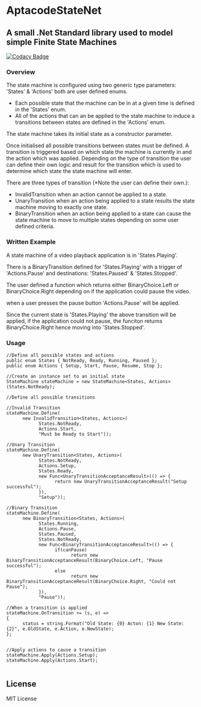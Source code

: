 # AptacodeStateNet

## A small .Net Standard library used to model simple Finite State Machines

[![Codacy Badge](https://api.codacy.com/project/badge/Grade/bbdf96f5e1304d679e6addf01b2618a1)](https://www.codacy.com/manual/Timmoth/AptacodeStateNet?utm_source=github.com&amp;utm_medium=referral&amp;utm_content=Timmoth/AptacodeStateNet&amp;utm_campaign=Badge_Grade)

### Overview


The state machine is configured using two generic type parameters: 'States' & 'Actions' both are user defined enums.

-  Each possible state that the machine can be in at a given time is defined in the 'States' enum.
-  All of the actions that can an be applied to the state machine to induce a transitions between states are defined in the 'Actions' enum.

The state machine takes its initial state as a constructor parameter.

Once initialised all possible transitions between states must be defined.
A transition is triggered based on which state the machine is currently in and the action which was applied.
Depending on the type of transition the user can define their own logic and result for the transition which is used to
determine which state the state machine will enter.

There are three types of transition (*Note the user can define their own.):

-  InvalidTransition when an action cannot be applied to a state.
-  UnaryTransition when an action being applied to a state results the state machine moving to exactly one state.
-  BinaryTransition when an action being applied to a state can cause the state machine to move to multiple states depending 
on some user defined criteria.


### Written Example


A state machine of a video playback application is in 'States.Playing'.

There is a BinaryTransition defined for 'States.Playing' with a trigger of 'Actions.Pause' and destinations: 'States.Paused' & 'States.Stopped'. 

The user defined a function which returns either BinaryChoice.Left or BinaryChoice.Right depending on if the application could pause the video.

when a user presses the pause button 'Actions.Pause' will be applied. 

Since the current state is 'States.Playing' the above transition will be applied, if the application could not pause, the funciton returns BinaryChoice.Right hence moving into 'States.Stopped'.


### Usage


```
//Define all possible states and actions
public enum States { NotReady, Ready, Running, Paused };
public enum Actions { Setup, Start, Pause, Resume, Stop };

//Create an instance set to an initial state
StateMachine stateMachine = new StateMachine<States, Actions>(States.NotReady);

//Define all possible transitions

//Invalid Transition
stateMachine.Define(
      new InvalidTransition<States, Actions>(
            States.NotReady, 
            Actions.Start, 
            "Must be Ready to Start"));
            
//Unary Transition
stateMachine.Define(
      new UnaryTransition<States, Actions>(
            States.NotReady, 
            Actions.Setup, 
            States.Ready,
            new Func<UnaryTransitionAcceptanceResult>(() => {
                  return new UnaryTransitionAcceptanceResult("Setup successful");
            }),
            "Setup"));

//Binary Transition
stateMachine.Define(
      new BinaryTransition<States, Actions>(
            States.Running, 
            Actions.Pause, 
            States.Paused, 
            States.NotReady, 
            new Func<BinaryTransitionAcceptanceResult>(() => {
                  if(canPause)
                        return new BinaryTransitionAcceptanceResult(BinaryChoice.Left, "Pause successful");
                  else
                        return new BinaryTransitionAcceptanceResult(BinaryChoice.Right, "Could not Pause");
            }),
            "Pause"));

//When a transition is applied
stateMachine.OnTransition += (s, e) => 
{ 
      status = string.Format("Old State: {0} Acton: {1} New State: {2}", e.OldState, e.Action, e.NewState);
};


//Apply actions to cause a transition
stateMachine.Apply(Actions.Setup);
stateMachine.Apply(Actions.Start);


```


## License

MIT License
